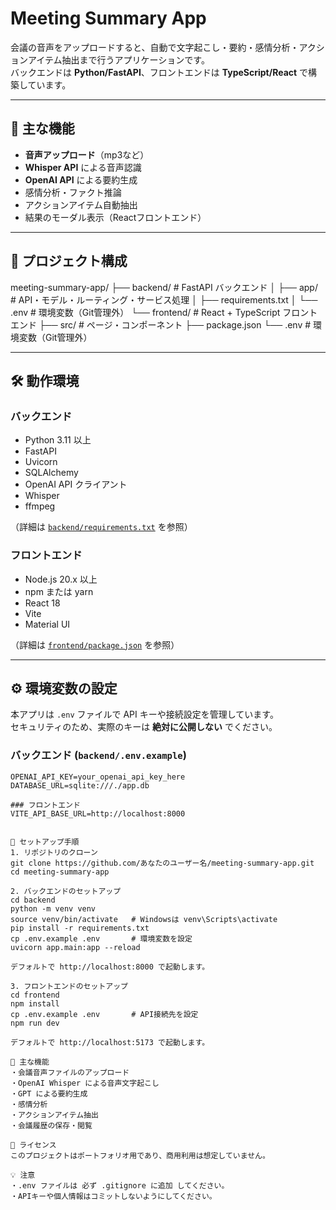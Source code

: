 # Meeting Summary App

会議の音声をアップロードすると、自動で文字起こし・要約・感情分析・アクションアイテム抽出まで行うアプリケーションです。  
バックエンドは **Python/FastAPI**、フロントエンドは **TypeScript/React** で構築しています。

---

## 🚀 主な機能

- **音声アップロード**（mp3など）
- **Whisper API** による音声認識
- **OpenAI API** による要約生成
- 感情分析・ファクト推論
- アクションアイテム自動抽出
- 結果のモーダル表示（Reactフロントエンド）

---

## 📂 プロジェクト構成
meeting-summary-app/
├── backend/ # FastAPI バックエンド
│ ├── app/ # API・モデル・ルーティング・サービス処理
│ ├── requirements.txt
│ └── .env # 環境変数（Git管理外）
└── frontend/ # React + TypeScript フロントエンド
├── src/ # ページ・コンポーネント
├── package.json
└── .env # 環境変数（Git管理外）

---

## 🛠 動作環境

### バックエンド
- Python 3.11 以上
- FastAPI
- Uvicorn
- SQLAlchemy
- OpenAI API クライアント
- Whisper
- ffmpeg

 （詳細は [`backend/requirements.txt`](backend/requirements.txt) を参照）

### フロントエンド
- Node.js 20.x 以上
- npm または yarn
- React 18
- Vite
- Material UI

（詳細は [`frontend/package.json`](frontend/package.json) を参照）

---

## ⚙️ 環境変数の設定

本アプリは `.env` ファイルで API キーや接続設定を管理しています。  
セキュリティのため、実際のキーは **絶対に公開しない** でください。

### バックエンド (`backend/.env.example`)
```env
OPENAI_API_KEY=your_openai_api_key_here
DATABASE_URL=sqlite:///./app.db

### フロントエンド 
VITE_API_BASE_URL=http://localhost:8000


🚀 セットアップ手順
1. リポジトリのクローン
git clone https://github.com/あなたのユーザー名/meeting-summary-app.git
cd meeting-summary-app

2. バックエンドのセットアップ
cd backend
python -m venv venv
source venv/bin/activate   # Windowsは venv\Scripts\activate
pip install -r requirements.txt
cp .env.example .env       # 環境変数を設定
uvicorn app.main:app --reload

デフォルトで http://localhost:8000 で起動します。

3. フロントエンドのセットアップ
cd frontend
npm install
cp .env.example .env       # API接続先を設定
npm run dev

デフォルトで http://localhost:5173 で起動します。

🧩 主な機能
・会議音声ファイルのアップロード
・OpenAI Whisper による音声文字起こし
・GPT による要約生成
・感情分析
・アクションアイテム抽出
・会議履歴の保存・閲覧

📜 ライセンス
このプロジェクトはポートフォリオ用であり、商用利用は想定していません。

💡 注意
・.env ファイルは 必ず .gitignore に追加 してください。
・APIキーや個人情報はコミットしないようにしてください。

